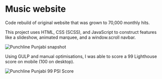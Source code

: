 # Music website 
Code rebuild of original website that was grown to 70,000 monthly hits.


This project uses HTML, CSS (SCSS), and JavaScript to construct features like a slideshow, animated marquee, and a window.scroll navbar.

![Punchline Punjabi snapshot](https://uploads-ssl.webflow.com/5ea0850543b1d8571a0bf91e/5eca7c179359c2669e3ff74f_punchlinepunjabihomepage.jpg)

Using GULP and manual optimisations, I was able to score a 99 Lighthouse score on mobile (100 on desktop).

![Punchline Punjabi 99 PSI Score](https://github.com/arjengill/punjabimusicwebsite/blob/master/dist/images/punjabimusicwebsite99psi.PNG)
